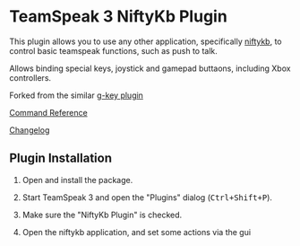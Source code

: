 # TeamSpeak 3 NiftyKb Plugin

This plugin allows you to use any other application, specifically [niftykb](https://github.com/forivall/niftykb), to control basic teamspeak functions, such as push to talk.

Allows binding special keys, joystick and gamepad buttaons, including Xbox controllers.

Forked from the similar [g-key plugin](https://github.com/Armada651/g-key)

[Command Reference](COMMANDS.md)

[Changelog](CHANGELOG.md)

## Plugin Installation
1. Open and install the package.

2. Start TeamSpeak 3 and open the "Plugins" dialog (<kbd>Ctrl+Shift+P</kbd>).

3. Make sure the "NiftyKb Plugin" is checked.

4. Open the niftykb application, and set some actions via the gui

